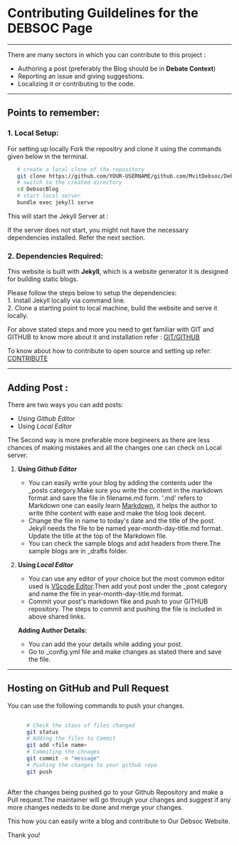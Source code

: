 # Contributing Guildelines for the DEBSOC Page 

* * *

There are many  sectors in which you can contribute to this project :
* Authoring a post (preferably the Blog should be in **Debate Context**)
* Reporting an issue and giving suggestions.
* Localizing it or contributing to the code.

---

## Points to remember:
### 1. Local Setup:
    
   For setting up locally Fork the repositry and clone it using the commands given below in the terminal.
    
 ```sh
    # create a local clone of the repository
    git clone https://github.com/YOUR-USERNAME/github.com/MvitDebsoc/DebsocBlog
    # switch to the created directory
    cd DebsocBlog
    # start local server
    bundle exec jekyll serve
 ```
  This will start the Jekyll Server at :
   
   If the server does not start, you might not have the necessary dependencies installed. Refer the next section.

### 2. Dependencies Required: 

   This website is built with **Jekyll**, which is a website generator it is designed for building static blogs.
   
   Please follow the steps below to setup the dependencies:</br>
    1. Install Jekyll locally via command line.</br>
    2. Clone a starting point to local machine, build the website and serve it locally.
    
   For above stated steps and more you need to get familiar with GIT and GITHUB to know more about it and installation refer : [GIT/GITHUB](https://blog.glugmvit.com/gitpart2/)
   
   To know about how to contribute to open source and setting up refer: [CONTRIBUTE](https://blog.glugmvit.com/contributing-to-glugblog/)
  * * *
  
 ## Adding Post :
  There are two ways you can add posts:
   * Using _Github Editor_
   * Using _Local Editor_
   
   The Second way is more preferable more begineers as there are less chances of making mistakes and all the changes one can check on Local server.
   1. **Using _Github Editor_**
       * You can easily write your blog by adding the contents uder the _posts category.Make sure you write the content in the markdown format and save the file in filename.md
       form. '.md' refers to Markdown one can easily learn [Markdown](https://www.markdowntutorial.com/), it helps the author to write thhe content with ease and make the blog look decent. 
       * Change the file in name to today's date and the title of the post. Jekyll needs the file to be named year-month-day-title.md format. Update the title at the top of the Markdown file.
       * You can check the sample blogs and add headers from there.The sample blogs are in _drafts folder.
   2. **Using _Local Editor_**
       * You can use any editor of your choice but the most common editor used is [VScode Editor](https://code.visualstudio.com/download).Then add yout post under the _post category and name the file in year-month-day-title.md format.
       * Commit your post's markdown fike and push to your GITHUB repository. The steps to commit and pushing the file is included in above shared links.
       
      **Adding Author Details:**
       - You can add the your details while adding your post. 
       - Go to _config.yml file and make changes as stated there and save the file.
   * * *
   ## Hosting on GitHub and Pull Request 
   You can use the following commands to push your changes.
      
 ```sh
       
       # Check the staus of files changed 
       git status
       # Adding the files to Commit
       git add <file name>
       # Commiting the chnages 
       git commit -m "message"
       # Pushing the changes to your github repo
       git push
       
```
    
  After the changes being pushed go to your Github Repository and make a Pull request.The maintainer will go through your changes and suggest if any more changes nededs to be done and merge your changes. 
  
  This how you can easily write a blog and contribute to Our Debsoc Website.
  
  Thank you!
   
 
    

